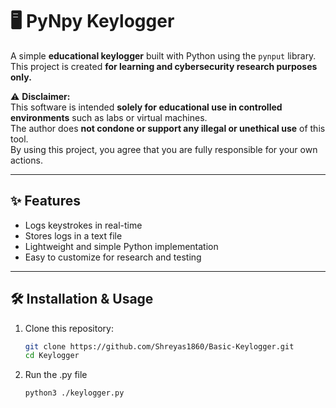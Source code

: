 # 🖥️ PyNpy Keylogger

A simple **educational keylogger** built with Python using the `pynput` library.  
This project is created **for learning and cybersecurity research purposes only.**  

⚠️ **Disclaimer:**  
This software is intended **solely for educational use in controlled environments** such as labs or virtual machines.  
The author does **not condone or support any illegal or unethical use** of this tool.  
By using this project, you agree that you are fully responsible for your own actions.  

---

## ✨ Features
- Logs keystrokes in real-time
- Stores logs in a text file
- Lightweight and simple Python implementation
- Easy to customize for research and testing

---

## 🛠️ Installation & Usage
1. Clone this repository:
   ```bash
   git clone https://github.com/Shreyas1860/Basic-Keylogger.git
   cd Keylogger
2. Run the .py file
   ```bash
   python3 ./keylogger.py
